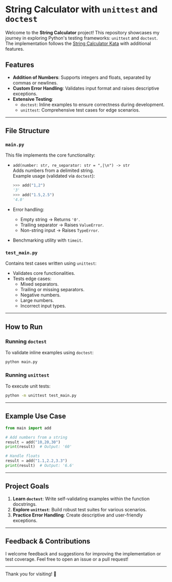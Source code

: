# String Calculator with `unittest` and `doctest`

Welcome to the **String Calculator** project! This repository showcases my journey in exploring Python's testing frameworks: `unittest` and `doctest`. The implementation follows the [String Calculator Kata](https://codingdojo.org/kata/StringCalculator/) with additional features.

## Features

- **Addition of Numbers**: Supports integers and floats, separated by commas or newlines.
- **Custom Error Handling**: Validates input format and raises descriptive exceptions.
- **Extensive Testing**:
  - `doctest`: Inline examples to ensure correctness during development.
  - `unittest`: Comprehensive test cases for edge scenarios.

---

## File Structure

### `main.py`

This file implements the core functionality:

- `add(number: str, re_separator: str = ",|\n") -> str`  
  Adds numbers from a delimited string.  
  Example usage (validated via `doctest`):
  ```python
  >>> add("1,2")
  '3'
  >>> add("1.5,2.5")
  '4.0'
  ```

- Error handling:
  - Empty string → Returns `'0'`.
  - Trailing separator → Raises `ValueError`.
  - Non-string input → Raises `TypeError`.

- Benchmarking utility with `timeit`.

### `test_main.py`

Contains test cases written using `unittest`:

- Validates core functionalities.
- Tests edge cases:
  - Mixed separators.
  - Trailing or missing separators.
  - Negative numbers.
  - Large numbers.
  - Incorrect input types.

---

## How to Run

### Running `doctest`

To validate inline examples using `doctest`:
```bash
python main.py
```

### Running `unittest`

To execute unit tests:
```bash
python -m unittest test_main.py
```

---

## Example Use Case

```python
from main import add

# Add numbers from a string
result = add("10,20,30")
print(result)  # Output: '60'

# Handle floats
result = add("1.1,2.2,3.3")
print(result)  # Output: '6.6'
```

---

## Project Goals

1. **Learn `doctest`**: Write self-validating examples within the function docstrings.
2. **Explore `unittest`**: Build robust test suites for various scenarios.
3. **Practice Error Handling**: Create descriptive and user-friendly exceptions.

---

## Feedback & Contributions

I welcome feedback and suggestions for improving the implementation or test coverage. Feel free to open an issue or a pull request!

---

Thank you for visiting! 🎉
